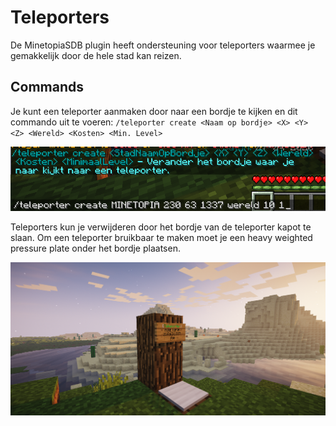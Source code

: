 # Teleporters

De MinetopiaSDB plugin heeft ondersteuning voor teleporters waarmee je gemakkelijk door de hele stad kan reizen.

## Commands

Je kunt een teleporter aanmaken door naar een bordje te kijken en dit commando uit te voeren: 
``/teleporter create <Naam op bordje> <X> <Y> <Z> <Wereld> <Kosten> <Min. Level>``

![Teleporter help page](./teleportercmd_help.png)

Teleporters kun je verwijderen door het bordje van de teleporter kapot te slaan. Om een teleporter bruikbaar te maken moet je een heavy weighted pressure plate onder het bordje plaatsen.

![Teleporter](./teleporter_example.png)
